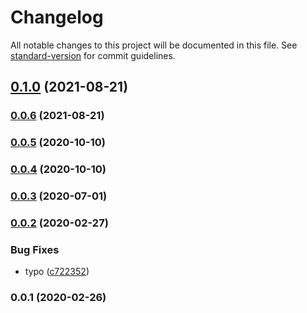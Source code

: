# Changelog

All notable changes to this project will be documented in this file. See [standard-version](https://github.com/conventional-changelog/standard-version) for commit guidelines.

## [0.1.0](https://github.com/36node/adventurer-guide/compare/v0.0.6...v0.1.0) (2021-08-21)

### [0.0.6](https://github.com/36node/adventurer-guide/compare/v0.0.5...v0.0.6) (2021-08-21)

### [0.0.5](https://github.com/36node/adventurer-guide/compare/v0.0.4...v0.0.5) (2020-10-10)

### [0.0.4](https://github.com/36node/adventurer-guide/compare/v0.0.3...v0.0.4) (2020-10-10)

### [0.0.3](https://github.com/36node/adventurer-guide/compare/v0.0.2...v0.0.3) (2020-07-01)

### [0.0.2](https://github.com/36node/adventurer-guide/compare/v0.0.1...v0.0.2) (2020-02-27)


### Bug Fixes

* typo ([c722352](https://github.com/36node/adventurer-guide/commit/c7223522b8c5a48f04f091dde26b982cd94897f9))

### 0.0.1 (2020-02-26)
